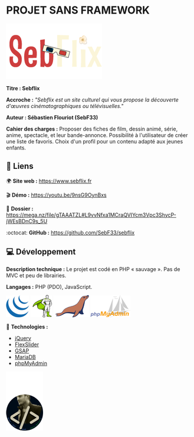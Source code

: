 # PROJET SANS FRAMEWORK
![logo_sebflix](/.github/logo_sebflix.png)

**Titre : Sebflix**

**Accroche :**
*"Sebflix est un site culturel qui vous propose la découverte d'œuvres cinématographiques ou télévisuelles."*

**Auteur : Sébastien Flouriot (SebF33)**

**Cahier des charges :**
Proposer des fiches de film, dessin animé, série, anime, spectacle, et leur bande-annonce.
Possibilité à l'utilisateur de créer une liste de favoris.
Choix d'un profil pour un contenu adapté aux jeunes enfants.


## :link: Liens
:earth_africa: **Site web :** https://www.sebflix.fr

:clapper: **Démo :** https://youtu.be/9nsG9OynBxs

:memo: **Dossier :** https://mega.nz/file/gTAAATZL#L9vvNfxa1MCraQVIYcm3Vpc3ShycP-jWEsBDnC9s_5U

:octocat: **GitHub :** https://github.com/SebF33/sebflix


## :computer: Développement
**Description technique :** Le projet est codé en PHP « sauvage ». Pas de MVC et peu de librairies.

**Langages :** PHP (PDO), JavaScript.

[![jQuery](/.github/jQuery.png)](https://jquery.com) [![GSAP](/.github/GSAP.png)](https://greensock.com/gsap) [![MariaDB](/.github/MariaDB.png)](https://mariadb.org) [![phpMyAdmin](/.github/phpMyAdmin.png)](https://www.phpmyadmin.net)

:toolbox: **Technologies :**
- [jQuery](https://api.jquery.com)
- [FlexSlider](https://woocommerce.com/flexslider)
- [GSAP](https://greensock.com/docs)
- [MariaDB](https://mariadb.org/documentation)
- [phpMyAdmin](https://docs.phpmyadmin.net/fr/latest)


![avatar](/.github/avatar.png)